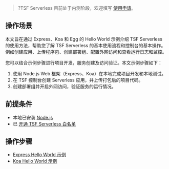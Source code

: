 >?TSF Serverless 目前处于内测阶段，欢迎填写 [使用申请](https://cloud.tencent.com/apply/p/om62iz2gqx)。


## 操作场景

本文旨在通过 Express、Koa 和 Egg 的 Hello World 示例介绍 TSF Serverless 的使用方法，帮助您了解 TSF Serverless 的基本使用流程和控制台的基本操作。例如创建应用、上传程序包、创建部署组、配置外网访问和查看运行日志和监控。

您可以结合示例步骤进行项目开发，服务创建及访问验证。本文示例步骤如下：
1. 使用 Node.js Web 框架（Express、Koa）在本地完成项目开发和本地测试。
2. 在 TSF 控制台创建 Serverless 应用，并上传打包后的项目代码。
3. 创建部署组并开启外网访问，验证服务的运行情况。

## 前提条件

 - 本地已安装 [Node.js](https://nodejs.org/)
 - 已 [开通 TSF Serverless 白名单](https://cloud.tencent.com/apply/p/om62iz2gqx)

## 操作步骤
- [Express Hello World 示例](https://cloud.tencent.com/document/product/649/38963)
- [Koa Hello World 示例](https://cloud.tencent.com/document/product/649/38964)

